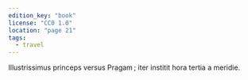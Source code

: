 ```yaml
---
edition_key: "book"
license: "CC0 1.0"
location: "page 21"
tags:
  - travel
---
```

Illustrissimus
princeps versus Pragam ; iter institit hora tertia a meridie.
